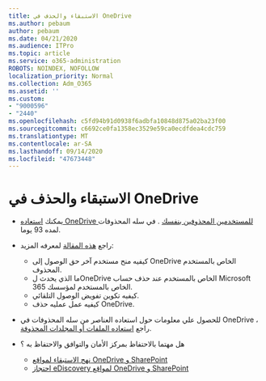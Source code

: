 ```yaml
---
title: الاستبقاء والحذف في OneDrive
ms.author: pebaum
author: pebaum
ms.date: 04/21/2020
ms.audience: ITPro
ms.topic: article
ms.service: o365-administration
ROBOTS: NOINDEX, NOFOLLOW
localization_priority: Normal
ms.collection: Adm_O365
ms.assetid: ''
ms.custom:
- "9000596"
- "2440"
ms.openlocfilehash: c5fd94b91d0938f6adbfa10848d875a02ba23f00
ms.sourcegitcommit: c6692ce0fa1358ec3529e59ca0ecdfdea4cdc759
ms.translationtype: MT
ms.contentlocale: ar-SA
ms.lasthandoff: 09/14/2020
ms.locfileid: "47673448"
---
```

# <a name="onedrive-retention-and-deletion"></a>الاستبقاء والحذف في OneDrive

- يمكنك [استعاده OneDrive للمستخدمين المحذوفين بنفسك](https://docs.microsoft.com/onedrive/restore-deleted-onedrive) . في سله المحذوفات لمده 93 يوما.

- راجع [هذه المقالة](https://docs.microsoft.com/onedrive/retention-and-deletion) لمعرفه المزيد:
    - كيفيه منح مستخدم آخر حق الوصول إلى OneDrive الخاص بالمستخدم المحذوف.
    - ما الذي يحدث لOneDrive الخاص بالمستخدم عند حذف حساب Microsoft 365 الخاص بالمستخدم لمؤسسك.
    - كيفيه تكوين تفويض الوصول التلقائي.
    - كيفيه عمل عمليه حذف OneDrive.

- للحصول علي معلومات حول استعاده العناصر من سله المحذوفات في OneDrive ، راجع [استعاده الملفات أو المجلدات المحذوفة](https://support.office.com/article/949ada80-0026-4db3-a953-c99083e6a84f).

- هل مهتما بالاحتفاظ بمركز الأمان والتوافق والاحتفاظ به ؟
    - [نهج الاستبقاء لمواقع OneDrive و SharePoint](https://docs.microsoft.com/microsoft-365/compliance/retention-policies)
    - [احتجاز eDiscovery لمواقع OneDrive و SharePoint](https://docs.microsoft.com/office365/securitycompliance/ediscovery-cases#step-4-place-content-locations-on-hold)
